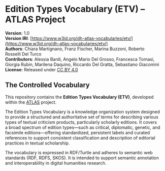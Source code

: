 # Edition Types Vocabulary (ETV) – ATLAS Project

**Version**: 1.0  
**Version IRI**: [https://www.w3id.org/dh-atlas-vocabularies/etv/](https://www.w3id.org/dh-atlas-vocabularies/etv/)  
**Authors**: Chiara Martignano, Franz Fischer, Marina Buzzoni, Roberto Rosselli Del Turco  
**Contributors**: Alessia Bardi, Angelo Mario Del Grosso, Francesca Tomasi, Giorgia Rubin, Marilena Daquino, Riccardo Del Gratta, Sebastiano Giacomini  
**License**: Released under [CC BY 4.0](https://creativecommons.org/licenses/by/4.0/)

## The Controlled Vocabulary

This repository contains the **Edition Types Vocabulary (ETV)**, developed within the [ATLAS](https://dh-atlas.github.io/) project.

The Edition Types Vocabulary is a knowledge organization system designed to provide a structured and authoritative set of terms for describing various types of textual criticism products, particularly scholarly editions. It covers a broad spectrum of edition types—such as critical, diplomatic, genetic, and facsimile editions—offering standardized, persistent labels and curated references to support consistent classification and description of editorial practices in textual scholarship.

The vocabulary is expressed in RDF/Turtle and adheres to semantic web standards (RDF, RDFS, SKOS). It is intended to support semantic annotation and interoperability in digital humanities research.
